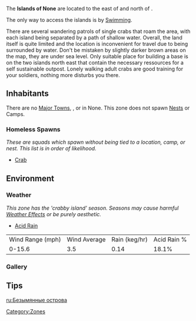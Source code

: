 The **Islands of None** are located to the east of [](Howler_Maze.md) and north of [](Forbidden_Isle.md).

The only way to access the islands is by
[Swimming](Swimming.md "wikilink").

There are several wandering patrols of single crabs that roam the area,
with each island being separated by a path of shallow water. Overall,
the land itself is quite limited and the location is inconvenient for
travel due to being surrounded by water. Don't be mistaken by slightly
darker brown areas on the map, they are under sea level. Only suitable
place for building a base is on the two islands north east that contain
the necessary ressources for a self sustainable outpost. Lonely walking
adult crabs are good training for your soldiers, nothing more disturbs
you there.

## Inhabitants

There are no [Major Towns](Major_Towns.md "wikilink"), [](Minor_Outposts.md), or [](Ancient_Locations.md) in None. This zone does not
spawn [Nests](Nest.md "wikilink") or Camps.

### Homeless Spawns

*These are squads which spawn without being tied to a location, camp, or
nest. This list is in order of likelihood.*

- [Crab](Crab.md "wikilink")

## Environment

### Weather

*This zone has the 'crabby island' season. Seasons may cause harmful
[Weather Effects](Weather_Effects.md "wikilink") or be purely aesthetic.*

- [Acid Rain](Acid_Rain.md "wikilink")

|                  |              |               |             |
|------------------|--------------|---------------|-------------|
| Wind Range (mph) | Wind Average | Rain (keg/hr) | Acid Rain % |
| 0-15.6           | 3.5          | 0.14          | 18.1%       |

### Gallery

## Tips

[ru:Безымянные острова](ru:Безымянные_острова "wikilink")

[Category:Zones](Category:Zones "wikilink")